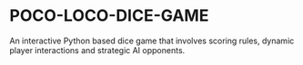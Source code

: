 # POCO-LOCO-DICE-GAME
An interactive Python based dice game  that involves scoring rules, dynamic player interactions and strategic AI opponents.
